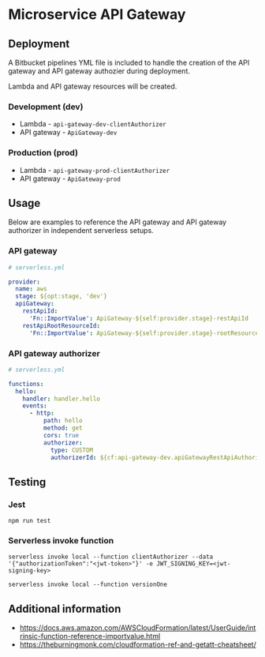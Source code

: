 # Microservice API Gateway

## Deployment

A Bitbucket pipelines YML file is included to handle the creation of the API gateway and API gateway authozier during deployment.

Lambda and API gateway resources will be created.

### Development (dev)

- Lambda - `api-gateway-dev-clientAuthorizer`
- API gateway - `ApiGateway-dev`

### Production (prod)

- Lambda - `api-gateway-prod-clientAuthorizer`
- API gateway - `ApiGateway-prod`

## Usage

Below are examples to reference the API gateway and API gateway authorizer in independent serverless setups.

### API gateway

```yml
# serverless.yml

provider:
  name: aws
  stage: ${opt:stage, 'dev'}
  apiGateway: 
    restApiId: 
      'Fn::ImportValue': ApiGateway-${self:provider.stage}-restApiId
    restApiRootResourceId: 
      'Fn::ImportValue': ApiGateway-${self:provider.stage}-rootResourceId
```

### API gateway authorizer

```yml
# serverless.yml

functions:
  hello:
    handler: handler.hello
    events:
      - http:
          path: hello
          method: get
          cors: true
          authorizer:
            type: CUSTOM
            authorizerId: ${cf:api-gateway-dev.apiGatewayRestApiAuthorizer}
```

## Testing

### Jest

```
npm run test
```

### Serverless invoke function

```
serverless invoke local --function clientAuthorizer --data '{"authorizationToken":"<jwt-token>"}' -e JWT_SIGNING_KEY=<jwt-signing-key>
```

```
serverless invoke local --function versionOne
```

## Additional information

- https://docs.aws.amazon.com/AWSCloudFormation/latest/UserGuide/intrinsic-function-reference-importvalue.html
- https://theburningmonk.com/cloudformation-ref-and-getatt-cheatsheet/